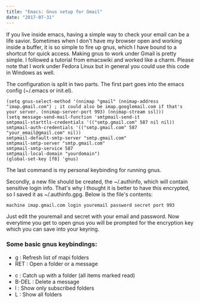 ```yaml
---
title: "Emacs: Gnus setup for Gmail"
date: "2017-07-31"
---
```


If you live inside emacs, having a simple way to check your email can be a life savior. Sometimes when I don't have my browser open and working inside a buffer, it is so simple to fire up gnus, which I have bound to a shortcut for quick access. Making gnus to work under Gmail is pretty simple. I followed a tutorial from emacswiki and worked like a charm. Please note that I work under Fedora Linux but in general you could use this code in Windows as well.

The configuration is split in two parts. The first part goes into the emacs config (~/.emacs or init.el).

```
(setq gnus-select-method '(nnimap "gmail" (nnimap-address "imap.gmail.com") ; it could also be imap.googlemail.com if that's your server. (nnimap-server-port 993) (nnimap-stream ssl))) 
(setq message-send-mail-function 'smtpmail-send-it 
smtpmail-starttls-credentials '(("smtp.gmail.com" 587 nil nil)) 
smtpmail-auth-credentials '(("smtp.gmail.com" 587 "your_email@gmail.com" nil)) 
smtpmail-default-smtp-server "smtp.gmail.com" 
smtpmail-smtp-server "smtp.gmail.com" 
smtpmail-smtp-service 587 
smtpmail-local-domain "yourdomain") 
(global-set-key [f8] 'gnus)
```

The last command is my personal keybinding for running gnus.

Secondly, a new file should be created, the ~/.authinfo, which will contain sensitive login info. That's why I thought it is better to have this encrypted, so I saved it as ~/.authinfo.gpg. Below is the file's contents:

`machine imap.gmail.com login youremail password secret port 993`

Just edit the youremail and secret with your email and password. Now everytime you get to open gnus you will be prompted for the encryption key which you can save into your keyring.

### **Some basic gnus keybindings:**

* g : Refresh list of mapi folders 
* RET : Open a folder or a message 
- c : Catch up with a folder (all items marked read) 
- B-DEL : Delete a message 
- l : Show only subscribed folders 
- L : Show all folders
